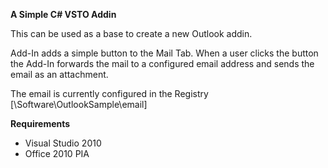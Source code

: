 ﻿<b>A Simple C# VSTO Addin </b>


This can be used as a base to create a new Outlook addin.

Add-In adds a simple button to the Mail Tab. When a user clicks the button the Add-In forwards the mail to a configured
email address and sends the email as an attachment.

The email is currently configured in the Registry [\Software\OutlookSample\email]


<b>Requirements</b>

 - Visual Studio 2010 
 - Office 2010 PIA 


